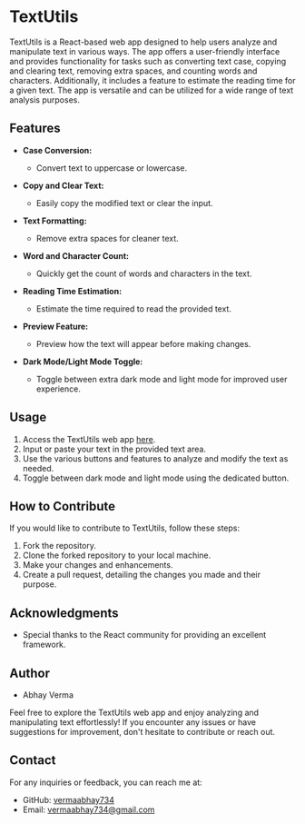 # TextUtils

TextUtils is a React-based web app designed to help users analyze and manipulate text in various ways. The app offers a user-friendly interface and provides functionality for tasks such as converting text case, copying and clearing text, removing extra spaces, and counting words and characters. Additionally, it includes a feature to estimate the reading time for a given text. The app is versatile and can be utilized for a wide range of text analysis purposes.

## Features

- **Case Conversion:**
  - Convert text to uppercase or lowercase.
  
- **Copy and Clear Text:**
  - Easily copy the modified text or clear the input.

- **Text Formatting:**
  - Remove extra spaces for cleaner text.

- **Word and Character Count:**
  - Quickly get the count of words and characters in the text.

- **Reading Time Estimation:**
  - Estimate the time required to read the provided text.

- **Preview Feature:**
  - Preview how the text will appear before making changes.

- **Dark Mode/Light Mode Toggle:**
  - Toggle between extra dark mode and light mode for improved user experience.

## Usage

1. Access the TextUtils web app [here](https://vermaabhay734.github.io/textutils/).
2. Input or paste your text in the provided text area.
3. Use the various buttons and features to analyze and modify the text as needed.
4. Toggle between dark mode and light mode using the dedicated button.

## How to Contribute

If you would like to contribute to TextUtils, follow these steps:

1. Fork the repository.
2. Clone the forked repository to your local machine.
3. Make your changes and enhancements.
4. Create a pull request, detailing the changes you made and their purpose.

## Acknowledgments

- Special thanks to the React community for providing an excellent framework.

## Author

- Abhay Verma

Feel free to explore the TextUtils web app and enjoy analyzing and manipulating text effortlessly! If you encounter any issues or have suggestions for improvement, don't hesitate to contribute or reach out.

## Contact

For any inquiries or feedback, you can reach me at:

- GitHub: [vermaabhay734](https://github.com/vermaabhay734)
- Email: vermaabhay734@gmail.com